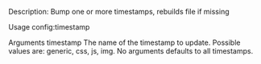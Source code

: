 Description:
  Bump one or more timestamps, rebuilds file if missing

Usage
  config:timestamp <timestamp>

Arguments
  timestamp The name of the timestamp to update. Possible values are:
    generic, css, js, img. No arguments defaults to all timestamps.
